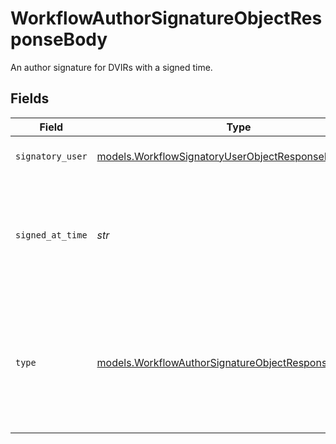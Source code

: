 # WorkflowAuthorSignatureObjectResponseBody

An author signature for DVIRs with a signed time.


## Fields

| Field                                                                                                              | Type                                                                                                               | Required                                                                                                           | Description                                                                                                        | Example                                                                                                            |
| ------------------------------------------------------------------------------------------------------------------ | ------------------------------------------------------------------------------------------------------------------ | ------------------------------------------------------------------------------------------------------------------ | ------------------------------------------------------------------------------------------------------------------ | ------------------------------------------------------------------------------------------------------------------ |
| `signatory_user`                                                                                                   | [models.WorkflowSignatoryUserObjectResponseBody](../models/workflowsignatoryuserobjectresponsebody.md)             | :heavy_check_mark:                                                                                                 | The user who signed the DVIR.                                                                                      |                                                                                                                    |
| `signed_at_time`                                                                                                   | *str*                                                                                                              | :heavy_check_mark:                                                                                                 | The time when the DVIR was signed. UTC timestamp in RFC 3339 format.                                               | 2020-01-27T07:06:25Z                                                                                               |
| `type`                                                                                                             | [models.WorkflowAuthorSignatureObjectResponseBodyType](../models/workflowauthorsignatureobjectresponsebodytype.md) | :heavy_check_mark:                                                                                                 | Whether the DVIR was submitted by a driver or mechanic.  Valid values: `driver`, `mechanic`                        | driver                                                                                                             |